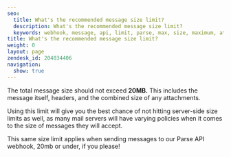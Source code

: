 ```yaml
---
seo:
  title: What's the recommended message size limit?
  description: What's the recommended message size limit?
  keywords: webhook, message, api, limit, parse, max, size, maximum, attachment, file, 20mb, large, too, big
title: What's the recommended message size limit? 
weight: 0
layout: page
zendesk_id: 204034406
navigation:
  show: true
---
```


The total message size should not exceed  **20MB.** This includes the message itself, headers, and the combined size of any attachments. 

Using this limit will give you the best chance of not hitting server-side size limits as well, as many mail servers will have varying policies when it comes to the size of messages they will accept. 

 

This same size limit applies when sending messages to our Parse API webhook, 20mb or under, if you please!

 

 

